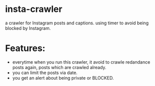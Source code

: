 # insta-crawler
a crawler for Instagram posts and captions. using timer to avoid being blocked by Instagram. 

# Features:
- everytime when you run this crawler, it avoid to crawle redandance posts again, posts which are crawled already.
- you can limit the posts via date.
- you get an alert about being private or BLOCKED.

